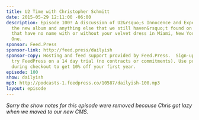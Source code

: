 ```yaml
---
title: U2 Time with Christopher Schmitt
date: 2015-05-29 12:11:00 -06:00
description: Episode 100! A discussion of U2&rsquo;s Innocence and Experience tour,
  the new album and anything else that we still haven&rsquo;t found on the streets
  that have no name with or without your velvet dress in Miami, New York or California.
  One.
sponsor: Feed.Press
sponsor-link: http://feed.press/dailyish
sponsor-copy: Hosting and feed support provided by Feed.Press.  Sign-up today and
  try FeedPress on a 14 day trial (no contracts or commitments). Use promo code "dailyish"
  during checkout to get 10% off your first year.
episode: 100
show: dailyish
mp3: http://podcasts-1.feedpress.co/10587/dailyish-100.mp3
layout: episode
---
```


<em>Sorry the show notes for this episode were removed because Chris got lazy when we moved to our new CMS</em>.
